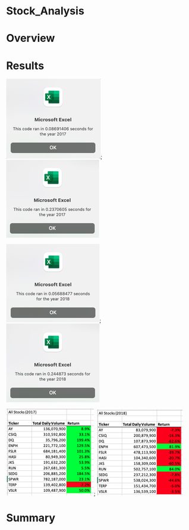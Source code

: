 # Stock_Analysis

# Overview


# Results

![This is an image](Challenge/Resources/VBA_Challenge_2017.png); ![This is an image](Challenge/Resources/2017_original.png)

![This is an image](Challenge/Resources/VBA_Challenge_2018.png); ![This is an image](Challenge/Resources/2018_original.png)

![This is an image](Challenge/Resources/all_stocks_2017.png); ![This is an image](Challenge/Resources/all_stocks_2018.png)



# Summary
